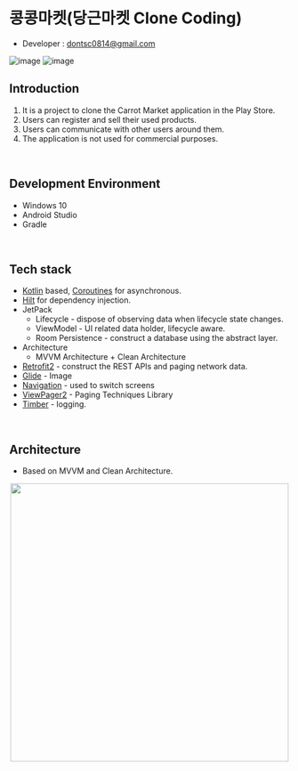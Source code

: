 <h1>콩콩마켓(당근마켓 Clone Coding)</h1> 

- Developer : dontsc0814@gmail.com

![image](https://user-images.githubusercontent.com/58021968/137633396-42ec1988-53cd-4001-b88c-7eeb024a9857.png)
![image](https://user-images.githubusercontent.com/58021968/137634123-d185af6d-a815-4582-994a-4b3346c7d824.png)

## Introduction
1. It is a project to clone the Carrot Market application in the Play Store.
2. Users can register and sell their used products.
3. Users can communicate with other users around them.
4. The application is not used for commercial purposes.
<br>

## Development Environment
- Windows 10
- Android Studio
- Gradle
<br>

## Tech stack
- [Kotlin](https://kotlinlang.org/) based, [Coroutines](https://github.com/Kotlin/kotlinx.coroutines) for asynchronous.
- [Hilt](https://dagger.dev/hilt/) for dependency injection.
- JetPack
  - Lifecycle - dispose of observing data when lifecycle state changes.
  - ViewModel - UI related data holder, lifecycle aware.
  - Room Persistence - construct a database using the abstract layer.
- Architecture
  - MVVM Architecture + Clean Architecture
- [Retrofit2](https://github.com/square/retrofit) - construct the REST APIs and paging network data.
- [Glide](https://github.com/bumptech/glide) - Image
- [Navigation](https://developer.android.com/guide/navigation/navigation-getting-started?hl=ko) - used to switch screens
- [ViewPager2](https://developer.android.com/jetpack/androidx/releases/viewpager2?hl=ko) - Paging Techniques Library
- [Timber](https://github.com/JakeWharton/timber) - logging.
<br>

## Architecture
- Based on MVVM and Clean Architecture.

<p align="center">
<img src="https://user-images.githubusercontent.com/58021968/125732196-fde254a4-0f05-4082-875a-55bf1feb5aed.png" height="500"/>
</p>
<br>
